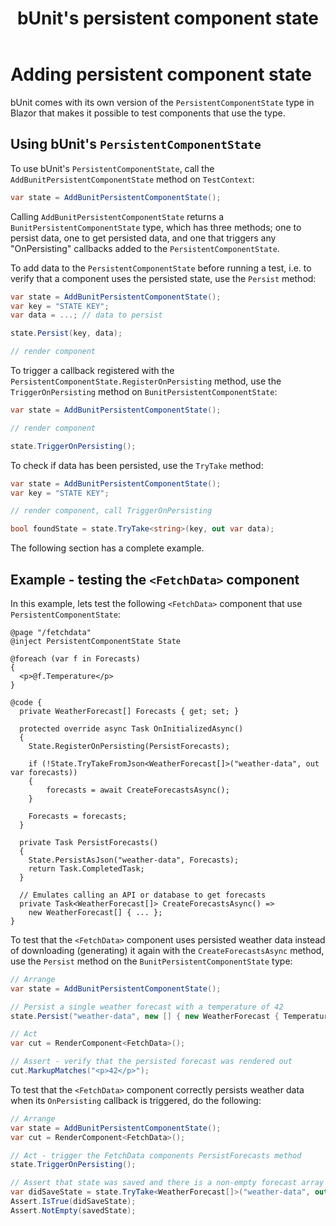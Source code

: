 ﻿---
uid: bunit-persistentcomponentstate
title: bUnit's persistent component state
---

# Adding persistent component state

bUnit comes with its own version of the `PersistentComponentState` type in Blazor that makes it possible to test components that use the type.

## Using bUnit's `PersistentComponentState`

To use bUnit's `PersistentComponentState`, call the `AddBunitPersistentComponentState` method on `TestContext`:

```csharp
var state = AddBunitPersistentComponentState();
```

Calling `AddBunitPersistentComponentState` returns a `BunitPersistentComponentState` type, which has three methods; one to persist data, one to get persisted data, and one that triggers any "OnPersisting" callbacks added to the `PersistentComponentState`.

To add data to the `PersistentComponentState` before running a test, i.e. to verify that a component uses the persisted state, use the `Persist` method:

```csharp
var state = AddBunitPersistentComponentState();
var key = "STATE KEY";
var data = ...; // data to persist

state.Persist(key, data);

// render component
```
To trigger a callback registered with the `PersistentComponentState.RegisterOnPersisting` method, use the `TriggerOnPersisting` method on `BunitPersistentComponentState`:

```csharp
var state = AddBunitPersistentComponentState();

// render component

state.TriggerOnPersisting();
```

To check if data has been persisted, use the `TryTake` method:

```csharp
var state = AddBunitPersistentComponentState();
var key = "STATE KEY";

// render component, call TriggerOnPersisting

bool foundState = state.TryTake<string>(key, out var data);
```

The following section has a complete example.

## Example - testing the `<FetchData>` component

In this example, lets test the following `<FetchData>` component that use `PersistentComponentState`:

```cshtml
@page "/fetchdata"
@inject PersistentComponentState State

@foreach (var f in Forecasts)
{
  <p>@f.Temperature</p>
}

@code {
  private WeatherForecast[] Forecasts { get; set; }

  protected override async Task OnInitializedAsync()
  {
    State.RegisterOnPersisting(PersistForecasts);
    
    if (!State.TryTakeFromJson<WeatherForecast[]>("weather-data", out var forecasts))
    {
        forecasts = await CreateForecastsAsync();
    }
    
    Forecasts = forecasts;
  }

  private Task PersistForecasts()
  {
    State.PersistAsJson("weather-data", Forecasts);
    return Task.CompletedTask;
  }

  // Emulates calling an API or database to get forecasts
  private Task<WeatherForecast[]> CreateForecastsAsync() =>
    new WeatherForecast[] { ... };
}
```

To test that the `<FetchData>` component uses persisted weather data instead of downloading (generating) it again with the `CreateForecastsAsync` method, use the `Persist` method on the `BunitPersistentComponentState` type:

```csharp
// Arrange
var state = AddBunitPersistentComponentState();

// Persist a single weather forecast with a temperature of 42
state.Persist("weather-data", new [] { new WeatherForecast { Temperature = 42 } });

// Act
var cut = RenderComponent<FetchData>();

// Assert - verify that the persisted forecast was rendered out
cut.MarkupMatches("<p>42</p>");
```    

To test that the `<FetchData>` component correctly persists weather data when its `OnPersisting` callback is triggered, do the following:

```csharp
// Arrange
var state = AddBunitPersistentComponentState();
var cut = RenderComponent<FetchData>();

// Act - trigger the FetchData components PersistForecasts method
state.TriggerOnPersisting();

// Assert that state was saved and there is a non-empty forecast array returned
var didSaveState = state.TryTake<WeatherForecast[]>("weather-data", out var savedState);
Assert.IsTrue(didSaveState);
Assert.NotEmpty(savedState);
```   

